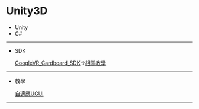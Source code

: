 # Unity3D
* Unity
* C#
----
* SDK</p>
[GoogleVR_Cardboard_SDK](https://github.com/googlevr/gvr-unity-sdk/releases)->[相關教學](https://otaru.tw/tutorial/unity-2017-google-vr-app-tutorial)

----
* 教學</p>
[自適應UGUI](https://godstamps.blogspot.com/2015/04/unityugui.html)
----
